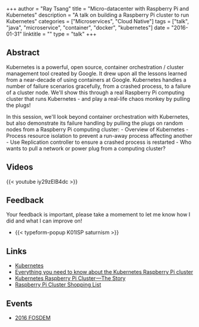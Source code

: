 +++
author = "Ray Tsang"
title = "Micro-datacenter with Raspberry Pi and Kubernetes"
description = "A talk on building a Raspberry Pi cluster to run Kubernetes"
categories = ["Microservices", "Cloud Native"]
tags = ["talk", "java", "microservice", "container", "docker", "kubernetes"]
date = "2016-01-31"
linktitle = ""
type = "talk"
+++

## Abstract
Kubernetes is a powerful, open source, container orchestration / cluster management tool created by Google. It drew upon all the lessons learned from a near-decade of using containers at Google. Kubernetes handles a number of failure scenarios gracefully, from a crashed process, to a failure of a cluster node. We'll show this through a real Raspberry Pi computing cluster that runs Kubernetes - and play a real-life chaos monkey by pulling the plugs!

In this session, we'll look beyond container orchestration with Kubernetes, but also demonstrate its failure handling by pulling the plugs on random nodes from a Raspberry Pi computing cluster: - Overview of Kubernetes - Process resource isolation to prevent a run-away process affecting another - Use Replication controller to ensure a crashed process is restarted - Who wants to pull a network or power plug from a computing cluster?

## Videos
{{< youtube iy29zElB4dc >}}

## Feedback
Your feedback is important, please take a momement to let me know how I did and what I can improve on!

- {{< typeform-popup K01lSP saturnism >}}

## Links
- [Kubernetes](https://kubernetes.io)
- [Everything you need to know about the Kubernetes Raspberry Pi cluster](https://medium.com/google-cloud/everything-you-need-to-know-about-the-kubernetes-raspberry-pi-cluster-2a2413bfa0fa)
- [Kubernetes Raspberry Pi Cluster —The Story](https://medium.com/google-cloud/kubernetes-raspberry-pi-cluster-the-story-ace773cf8573)
- [Raspberry Pi Cluster Shopping List](http://blog.kubernetes.io/2015/11/creating-a-Raspberry-Pi-cluster-running-Kubernetes-the-shopping-list-Part-1.html)

## Events
- [2016 FOSDEM](https://archive.fosdem.org/2016/schedule/event/kubernetes/)
